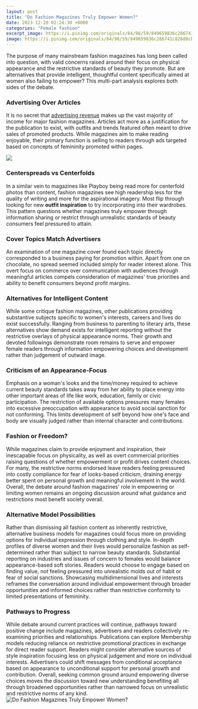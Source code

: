 ```yaml
---
layout: post
title: "Do Fashion Magazines Truly Empower Women?"
date: 2023-12-20 02:24:30 +0000
categories: "Female fashion"
excerpt_image: https://i.pinimg.com/originals/84/96/59/849659836c286741c828d8cb18fff679.jpg
image: https://i.pinimg.com/originals/84/96/59/849659836c286741c828d8cb18fff679.jpg
---
```


The purpose of many mainstream fashion magazines has long been called into question, with valid concerns raised around their focus on physical appearance and the restrictive standards of beauty they promote. But are alternatives that provide intelligent, thoughtful content specifically aimed at women also failing to empower? This multi-part analysis explores both sides of the debate.
### Advertising Over Articles
It is no secret that [advertising revenue](https://store.fi.io.vn/womens-cute-chihuahua-rainbow-unicorn-lgbtq-ally-dog-lover-mom-dad-v-neck-t-shirt/women&) makes up the vast majority of income for major fashion magazines. Articles act more as a justification for the publication to exist, with outfits and trends featured often meant to drive sales of promoted products. While magazines aim to make reading enjoyable, their primary function is selling to readers through ads targeted based on concepts of femininity promoted within pages. 

![](https://cdn.lifehack.org/wp-content/uploads/2014/07/mag_10-729x1024.jpg)
### Centerspreads vs Centerfolds 
In a similar vein to magazines like Playboy being read more for centerfold photos than content, fashion magazines see high readership less for the quality of writing and more for the aspirational imagery. Most flip through looking for new **outfit inspiration** to try incorporating into their wardrobes. This pattern questions whether magazines truly empower through information sharing or restrict through unrealistic standards of beauty consumers feel pressured to attain.
### Cover Topics Match Advertisers 
An examination of one magazine cover found each topic directly corresponded to a business paying for promotion within. Apart from one on chocolate, no spread seemed included simply for reader interest alone. This overt focus on commerce over communication with audiences through meaningful articles compels consideration of magazines' true priorities and ability to benefit consumers beyond profit margins.
### Alternatives for Intelligent Content  
While some critique fashion magazines, other publications providing substantive subjects specific to women's interests, careers and lives do exist successfully. Ranging from business to parenting to literary arts, these alternatives show demand exists for intelligent reporting without the restrictive overlays of physical appearance norms. Their growth and devoted followings demonstrate room remains to serve and empower female readers through information empowering choices and development rather than judgement of outward image.
### Criticism of an Appearance-Focus   
Emphasis on a woman's looks and the time/money required to achieve current beauty standards takes away from her ability to place energy into other important areas of life like work, education, family or civic participation. The restriction of available options pressures many females into excessive preoccupation with appearance to avoid social sanction for not conforming. This limits development of self beyond how one's face and body are visually judged rather than internal character and contributions.
### Fashion or Freedom?
While magazines claim to provide enjoyment and inspiration, their inescapable focus on physicality, as well as overt commercial priorities raising questions of whether empowerment or profit drives content choices. For many, the restrictive norms endorsed leave readers feeling pressured into costly compliance for fear of looks-based criticism, draining energy better spent on personal growth and meaningful involvement in the world. Overall, the debate around fashion magazines' role in empowering or limiting women remains an ongoing discussion around what guidance and restrictions most benefit society overall.
### Alternative Model Possibilities  
Rather than dismissing all fashion content as inherently restrictive, alternative business models for magazines could focus more on providing options for individual expression through clothing and style. In-depth profiles of diverse women and their lives would personalize fashion as self-determined rather than subject to narrow beauty standards. Substantial reporting on industries and issues of concern to females would balance appearance-based soft stories. Readers would choose to engage based on finding value, not feeling pressured into unrealistic molds out of habit or fear of social sanctions. Showcasing multidimensional lives and interests reframes the conversation around individual empowerment through broader opportunities and informed choices rather than restrictive conformity to limited presentations of femininity.  
### Pathways to Progress
While debate around current practices will continue, pathways toward positive change include magazines, advertisers and readers collectively re-examining priorities and relationships. Publications can explore Membership models reducing reliance on restrictive promotional practices in exchange for direct reader support. Readers might consider alternative sources of style inspiration focusing less on physical judgement and more on individual interests. Advertisers could shift messages from conditional acceptance based on appearance to unconditional support for personal growth and contribution. Overall, seeking common ground around empowering diverse choices moves the discussion toward new understanding benefiting all through broadened opportunities rather than narrowed focus on unrealistic and restrictive norms of any kind.
![Do Fashion Magazines Truly Empower Women?](https://i.pinimg.com/originals/84/96/59/849659836c286741c828d8cb18fff679.jpg)